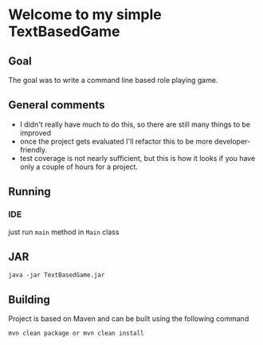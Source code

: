 # Welcome to my simple TextBasedGame

## Goal
The goal was to write a command line based role playing game.

## General comments
* I didn't really have much to do this, so there are still many things to be improved
* once the project gets evaluated I'll refactor this to be more developer-friendly.
* test coverage is not nearly sufficient, but this is how it looks if you have only a couple of hours for a project.

## Running
### IDE
just run `main` method in `Main` class

JAR
------------------
```
java -jar TextBasedGame.jar
```

## Building

Project is based on Maven and can be built using the following command
```
mvn clean package or mvn clean install
```
